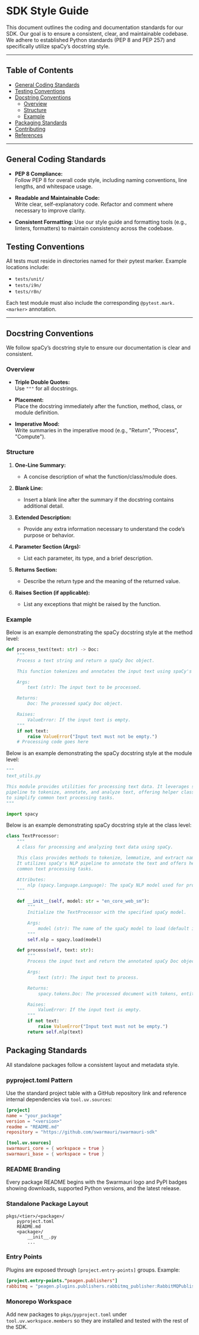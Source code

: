 # SDK Style Guide

This document outlines the coding and documentation standards for our SDK. Our goal is to ensure a consistent, clear, and maintainable codebase. We adhere to established Python standards (PEP 8 and PEP 257) and specifically utilize spaCy’s docstring style.

---

## Table of Contents

- [General Coding Standards](#general-coding-standards)
- [Testing Conventions](#testing-conventions)
- [Docstring Conventions](#docstring-conventions)
  - [Overview](#overview)
  - [Structure](#structure)
  - [Example](#example)
- [Packaging Standards](#packaging-standards)
- [Contributing](#contributing)
- [References](#references)

---

## General Coding Standards

- **PEP 8 Compliance:**  
  Follow PEP 8 for overall code style, including naming conventions, line lengths, and whitespace usage.
  
- **Readable and Maintainable Code:**  
  Write clear, self-explanatory code. Refactor and comment where necessary to improve clarity.
  
- **Consistent Formatting:**
  Use our style guide and formatting tools (e.g., linters, formatters) to maintain consistency across the codebase.

## Testing Conventions

All tests must reside in directories named for their pytest marker. Example locations include:
- `tests/unit/`
- `tests/i9n/`
- `tests/r8n/`

Each test module must also include the corresponding `@pytest.mark.<marker>` annotation.

---

## Docstring Conventions

We follow spaCy’s docstring style to ensure our documentation is clear and consistent.

### Overview

- **Triple Double Quotes:**  
  Use `"""` for all docstrings.
  
- **Placement:**  
  Place the docstring immediately after the function, method, class, or module definition.

- **Imperative Mood:**  
  Write summaries in the imperative mood (e.g., "Return", "Process", "Compute").

### Structure

1. **One-Line Summary:**  
   - A concise description of what the function/class/module does.
   
2. **Blank Line:**  
   - Insert a blank line after the summary if the docstring contains additional detail.
   
3. **Extended Description:**  
   - Provide any extra information necessary to understand the code’s purpose or behavior.
   
4. **Parameter Section (Args):**  
   - List each parameter, its type, and a brief description.
   
5. **Returns Section:**  
   - Describe the return type and the meaning of the returned value.
   
6. **Raises Section (if applicable):**  
   - List any exceptions that might be raised by the function.

### Example

Below is an example demonstrating the spaCy docstring style at the method level:

```python
def process_text(text: str) -> Doc:
    """
    Process a text string and return a spaCy Doc object.

    This function tokenizes and annotates the input text using spaCy's NLP pipeline.

    Args:
        text (str): The input text to be processed.

    Returns:
        Doc: The processed spaCy Doc object.

    Raises:
        ValueError: If the input text is empty.
    """
    if not text:
        raise ValueError("Input text must not be empty.")
    # Processing code goes here
```

Below is an example demonstrating the spaCy docstring style at the module level:

```python
"""
text_utils.py

This module provides utilities for processing text data. It leverages spaCy's NLP
pipeline to tokenize, annotate, and analyze text, offering helper classes and functions
to simplify common text processing tasks.
"""

import spacy
```

Below is an example demonstrating spaCy docstring style at the class level:

```python
class TextProcessor:
    """
    A class for processing and analyzing text data using spaCy.

    This class provides methods to tokenize, lemmatize, and extract named entities from text.
    It utilizes spaCy's NLP pipeline to annotate the text and offers helper methods for
    common text processing tasks.

    Attributes:
        nlp (spacy.language.Language): The spaCy NLP model used for processing text.
    """

    def __init__(self, model: str = "en_core_web_sm"):
        """
        Initialize the TextProcessor with the specified spaCy model.

        Args:
            model (str): The name of the spaCy model to load (default is "en_core_web_sm").
        """
        self.nlp = spacy.load(model)

    def process(self, text: str):
        """
        Process the input text and return the annotated spaCy Doc object.

        Args:
            text (str): The input text to process.

        Returns:
            spacy.tokens.Doc: The processed document with tokens, entities, and annotations.

        Raises:
            ValueError: If the input text is empty.
        """
        if not text:
            raise ValueError("Input text must not be empty.")
        return self.nlp(text)
```

## Packaging Standards

All standalone packages follow a consistent layout and metadata style.

### pyproject.toml Pattern

Use the standard project table with a GitHub repository link and reference
internal dependencies via `tool.uv.sources`:

```toml
[project]
name = "your_package"
version = "<version>"
readme = "README.md"
repository = "https://github.com/swarmauri/swarmauri-sdk"

[tool.uv.sources]
swarmauri_core = { workspace = true }
swarmauri_base = { workspace = true }
```

### README Branding

Every package README begins with the Swarmauri logo and PyPI badges showing
downloads, supported Python versions, and the latest release.

### Standalone Package Layout

```
pkgs/<tier>/<package>/
    pyproject.toml
    README.md
    <package>/
        __init__.py
        ...
```

### Entry Points

Plugins are exposed through `[project.entry-points]` groups. Example:

```toml
[project.entry-points."peagen.publishers"]
rabbitmq = "peagen.plugins.publishers.rabbitmq_publisher:RabbitMQPublisher"
```

### Monorepo Workspace

Add new packages to `pkgs/pyproject.toml` under `tool.uv.workspace.members` so
they are installed and tested with the rest of the SDK.
